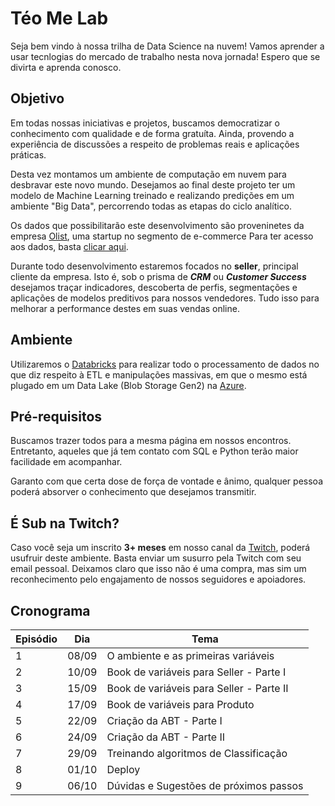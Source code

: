 # Téo Me Lab

Seja bem vindo à nossa trilha de Data Science na nuvem! Vamos aprender a usar tecnlogias do mercado de trabalho nesta nova jornada! Espero que se divirta e aprenda conosco.

## Objetivo

Em todas nossas iniciativas e projetos, buscamos democratizar o conhecimento com qualidade e de forma gratuíta. Ainda, provendo a experiência de discussões a respeito de problemas reais e aplicações práticas. 

Desta vez montamos um ambiente de computação em nuvem para desbravar este novo mundo. Desejamos ao final deste projeto ter um modelo de Machine Learning treinado e realizando predições em um ambiente "Big Data", percorrendo todas as etapas do ciclo analítico. 

Os dados que possibilitarão este desenvolvimento são proveninetes da empresa [Olist](https://olist.com/), uma startup no segmento de e-commerce Para ter acesso aos dados, basta [clicar aqui](https://www.kaggle.com/olistbr/brazilian-ecommerce).

Durante todo desenvolvimento estaremos focados no **seller**, principal cliente da empresa. Isto é, sob o prisma de **_CRM_** ou **_Customer Success_** desejamos traçar indicadores, descoberta de perfis, segmentações e aplicações de modelos preditivos para nossos vendedores. Tudo isso para melhorar a performance destes em suas vendas online.

## Ambiente

Utilizaremos o [Databricks](https://databricks.com/) para realizar todo o processamento de dados no que diz respeito à ETL e manipulações massivas, em que o mesmo está plugado em um Data Lake (Blob Storage Gen2) na [Azure](https://azure.microsoft.com/pt-br/).

## Pré-requisitos

Buscamos trazer todos para a mesma página em nossos encontros. Entretanto, aqueles que já tem contato com SQL e Python terão maior facilidade em acompanhar. 

Garanto com que certa dose de força de vontade e ânimo, qualquer pessoa poderá absorver o conhecimento que desejamos transmitir.

## É Sub na Twitch?

Caso você seja um inscrito **3+ meses** em nosso canal da [Twitch](https://www.twitch.tv/teomewhy), poderá usufruir deste ambiente. Basta enviar um susurro pela Twitch com seu email pessoal. Deixamos claro que isso não é uma compra, mas sim um reconhecimento pelo engajamento de nossos seguidores e apoiadores.

## Cronograma

|Episódio|Dia|Tema|
|---|---|---|
|1| 08/09 | O ambiente e as primeiras variáveis |
|2| 10/09 | Book de variáveis para Seller - Parte I |
|3| 15/09 | Book de variáveis para Seller - Parte II |
|4| 17/09 | Book de variáveis para Produto |
|5| 22/09 | Criação da ABT - Parte I |
|6| 24/09 | Criação da ABT - Parte II |
|7| 29/09 | Treinando algoritmos de Classificação |
|8| 01/10 | Deploy |
|9| 06/10 | Dúvidas e Sugestões de próximos passos |
